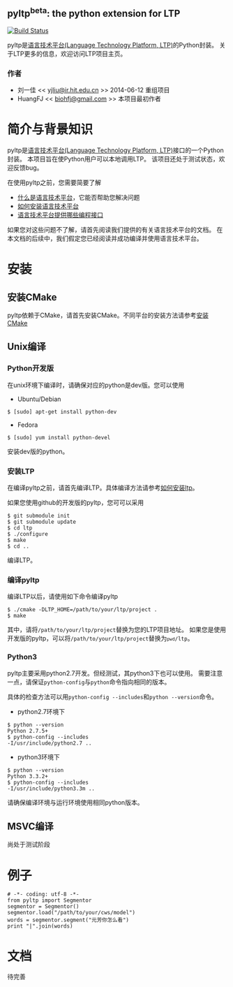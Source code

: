 pyltp<sup>beta</sup>: the python extension for LTP
----
[![Build Status](https://travis-ci.org/HIT-SCIR/pyltp.svg?branch=master)](https://travis-ci.org/HIT-SCIR/pyltp)

pyltp是[语言技术平台(Language Technology Platform, LTP)](https://github.com/HIT-SCIR/ltp)的Python封装。 关于LTP更多的信息，欢迎访问LTP项目主页。

### 作者

* 刘一佳 << yjliu@ir.hit.edu.cn >> 2014-06-12 重组项目
* HuangFJ << biohfj@gmail.com >> 本项目最初作者

# 简介与背景知识

pyltp是[语言技术平台(Language Technology Platform, LTP)](https://github.com/HIT-SCIR/ltp)接口的一个Python封装。
本项目旨在使Python用户可以本地调用LTP。
该项目还处于测试状态，欢迎反馈bug。

在使用pyltp之前，您需要简要了解
* [什么是语言技术平台](https://github.com/HIT-SCIR/ltp/blob/master/doc/ltp-document-3.0.md#%E7%AE%80%E4%BB%8B)，它能否帮助您解决问题
* [如何安装语言技术平台](https://github.com/HIT-SCIR/ltp/blob/master/doc/ltp-document-3.0.md#%E5%A6%82%E4%BD%95%E5%AE%89%E8%A3%85ltp)
* [语言技术平台提供哪些编程接口](https://github.com/HIT-SCIR/ltp/blob/master/doc/ltp-document-3.0.md#%E7%BC%96%E7%A8%8B%E6%8E%A5%E5%8F%A3)

如果您对这些问题不了解，请首先阅读我们提供的有关语言技术平台的文档。
在本文档的后续中，我们假定您已经阅读并成功编译并使用语言技术平台。

# 安装

## 安装CMake

pyltp依赖于CMake，请首先安装CMake。不同平台的安装方法请参考[安装CMake](https://github.com/HIT-SCIR/ltp/blob/master/doc/ltp-document-3.0.md#%E5%AE%89%E8%A3%85cmake)

## Unix编译

### Python开发版

在unix环境下编译时，请确保对应的python是dev版。您可以使用

* Ubuntu/Debian
```
$ [sudo] apt-get install python-dev
```
* Fedora
```
$ [sudo] yum install python-devel
```
安装dev版的python。

### 安装LTP

在编译pyltp之前，请首先编译LTP。具体编译方法请参考[如何安装ltp](https://github.com/HIT-SCIR/ltp/blob/master/doc/ltp-document-3.0.md#%E5%A6%82%E4%BD%95%E5%AE%89%E8%A3%85ltp)。

如果您使用github的开发版的pyltp，您可可以采用

```
$ git submodule init
$ git submodule update
$ cd ltp
$ ./configure
$ make
$ cd ..
```

编译LTP。

### 编译pyltp

编译LTP以后，请使用如下命令编译pyltp

```
$ ./cmake -DLTP_HOME=/path/to/your/ltp/project .
$ make
```

其中，请将`/path/to/your/ltp/project`替换为您的LTP项目地址。
如果您是使用开发版的pyltp，可以将`/path/to/your/ltp/project`替换为<code>``pwd``/ltp</code>。

### Python3

pyltp主要采用python2.7开发。但经测试，其python3下也可以使用。
需要注意一点，请保证`python-config`与`python`命令指向相同的版本。

具体的检查方法可以用`python-config --includes`和`python --version`命令。

* python2.7环境下

```
$ python --version
Python 2.7.5+
$ python-config --includes
-I/usr/include/python2.7 ..
```

* python3环境下
```
$ python --version
Python 3.3.2+
$ python-config --includes
-I/usr/include/python3.3m ..
```

请确保编译环境与运行环境使用相同python版本。

## MSVC编译

尚处于测试阶段


# 例子

```
# -*- coding: utf-8 -*-
from pyltp import Segmentor
segmentor = Segmentor()
segmentor.load("/path/to/your/cws/model")
words = segmentor.segment("元芳你怎么看")
print "|".join(words)
```

# 文档

待完善
